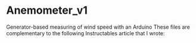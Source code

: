 # Anemometer_v1

Generator-based measuring of wind speed with an Arduino
These files are complementary to the following Instructables article that I wrote:
